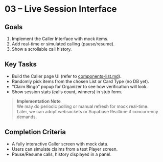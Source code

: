 # 03 – Live Session Interface

## Goals
1. Implement the Caller Interface with mock items.
2. Add real-time or simulated calling (pause/resume).
3. Show a scrollable call history.

## Key Tasks
- Build the Caller page UI (refer to [components-list.md](../components-list.md)).
- Randomly pick items from the chosen List or Card Type (no DB yet).
- “Claim Bingo” popup for Organizer to see how verification will look.
- Show session stats (calls count, winners) in stub form.

> **Implementation Note**  
> We may do periodic polling or manual refresh for mock real-time. Later, we can adopt websockets or Supabase Realtime if concurrency demands.

## Completion Criteria
- A fully interactive Caller screen with mock data.
- Users can simulate claims from a test Player screen.
- Pause/Resume calls, history displayed in a panel.
